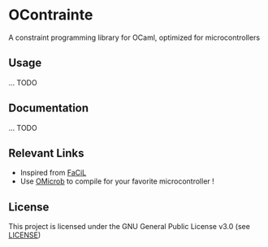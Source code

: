 # OContrainte #
A constraint programming library for OCaml, optimized for microcontrollers

## Usage ##
... TODO

## Documentation ##
... TODO

## Relevant Links ##
* Inspired from [FaCiL](https://github.com/Emmanuel-PLF/facile)
* Use [OMicrob](https://github.com/stevenvar/OMicroB) to compile for your favorite microcontroller !

## License ##
This project is licensed under the GNU General Public License v3.0 (see [LICENSE](LICENSE))
